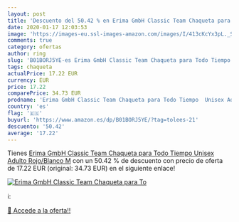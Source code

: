 ```yaml
---
layout: post
title: 'Descuento del 50.42 % en Erima GmbH Classic Team Chaqueta para To'
date: 2020-01-17 12:03:53
image: 'https://images-eu.ssl-images-amazon.com/images/I/413cKcYx3pL._SL200_.jpg'
comments: true
category: ofertas
author: ring
slug: 'B01BORJ5YE-es Erima GmbH Classic Team Chaqueta para Todo Tiempo Unisex...'
tags: chaqueta
actualPrice: 17.22 EUR
currency: EUR
price: 17.22
comparePrice: 34.73 EUR
prodname: 'Erima GmbH Classic Team Chaqueta para Todo Tiempo  Unisex Adulto  Rojo/Blanco  M'
country: 'es'
flag: '🇪🇸'
buyurl: 'https://www.amazon.es/dp/B01BORJ5YE/?tag=tolees-21'
descuento: '50.42'
average: '17.22'
---
```


Tienes [Erima GmbH Classic Team Chaqueta para Todo Tiempo  Unisex Adulto  Rojo/Blanco  M](https://www.amazon.es/dp/B01BORJ5YE/?tag=tolees-21) con un 50.42 % de descuento con precio de oferta de 17.22 EUR (original: 34.73 EUR) en el siguiente enlace!

[![Erima GmbH Classic Team Chaqueta para To](https://images-eu.ssl-images-amazon.com/images/I/413cKcYx3pL._SL200_.jpg)](https://www.amazon.es/dp/B01BORJ5YE/?tag=tolees-21)

ℹ️:


[🛒 Accede a la oferta!!](https://www.amazon.es/dp/B01BORJ5YE/?tag=tolees-21)
